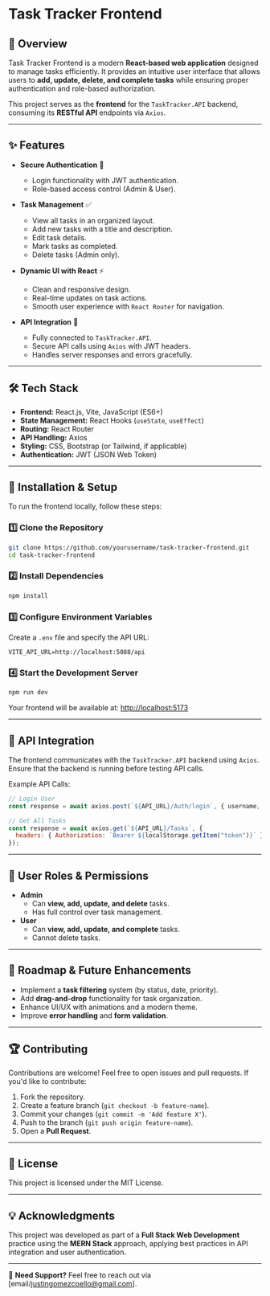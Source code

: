 # Task Tracker Frontend



## 🚀 Overview
Task Tracker Frontend is a modern **React-based web application** designed to manage tasks efficiently. It provides an intuitive user interface that allows users to **add, update, delete, and complete tasks** while ensuring proper authentication and role-based authorization.

This project serves as the **frontend** for the `TaskTracker.API` backend, consuming its **RESTful API** endpoints via `Axios`.

---

## ✨ Features
- **Secure Authentication** 🔐
  - Login functionality with JWT authentication.
  - Role-based access control (Admin & User).

- **Task Management** ✅
  - View all tasks in an organized layout.
  - Add new tasks with a title and description.
  - Edit task details.
  - Mark tasks as completed.
  - Delete tasks (Admin only).

- **Dynamic UI with React** ⚡
  - Clean and responsive design.
  - Real-time updates on task actions.
  - Smooth user experience with `React Router` for navigation.

- **API Integration** 🔄
  - Fully connected to `TaskTracker.API`.
  - Secure API calls using `Axios` with JWT headers.
  - Handles server responses and errors gracefully.

---

## 🛠 Tech Stack
- **Frontend:** React.js, Vite, JavaScript (ES6+)
- **State Management:** React Hooks (`useState`, `useEffect`)
- **Routing:** React Router
- **API Handling:** Axios
- **Styling:** CSS, Bootstrap (or Tailwind, if applicable)
- **Authentication:** JWT (JSON Web Token)

---

## 🎯 Installation & Setup
To run the frontend locally, follow these steps:

### 1️⃣ Clone the Repository
```sh
git clone https://github.com/yourusername/task-tracker-frontend.git
cd task-tracker-frontend
```

### 2️⃣ Install Dependencies
```sh
npm install
```

### 3️⃣ Configure Environment Variables
Create a `.env` file and specify the API URL:
```
VITE_API_URL=http://localhost:5088/api
```

### 4️⃣ Start the Development Server
```sh
npm run dev
```

Your frontend will be available at: [http://localhost:5173](http://localhost:5173)

---

## 🔗 API Integration
The frontend communicates with the `TaskTracker.API` backend using `Axios`. Ensure that the backend is running before testing API calls.

Example API Calls:
```js
// Login User
const response = await axios.post(`${API_URL}/Auth/login`, { username, password });

// Get All Tasks
const response = await axios.get(`${API_URL}/Tasks`, {
  headers: { Authorization: `Bearer ${localStorage.getItem("token")}` },
});
```

---

## 👤 User Roles & Permissions
- **Admin**
  - Can **view, add, update, and delete** tasks.
  - Has full control over task management.
- **User**
  - Can **view, add, update, and complete** tasks.
  - Cannot delete tasks.

---

## 📌 Roadmap & Future Enhancements
- Implement a **task filtering** system (by status, date, priority).
- Add **drag-and-drop** functionality for task organization.
- Enhance UI/UX with animations and a modern theme.
- Improve **error handling** and **form validation**.

---

## 🏆 Contributing
Contributions are welcome! Feel free to open issues and pull requests. If you'd like to contribute:
1. Fork the repository.
2. Create a feature branch (`git checkout -b feature-name`).
3. Commit your changes (`git commit -m 'Add feature X'`).
4. Push to the branch (`git push origin feature-name`).
5. Open a **Pull Request**.

---

## 📄 License
This project is licensed under the MIT License.

---

## 💡 Acknowledgments
This project was developed as part of a **Full Stack Web Development** practice using the **MERN Stack** approach, applying best practices in API integration and user authentication.

---

📩 **Need Support?** Feel free to reach out via [email/justingomezcoello@gmail.com].


